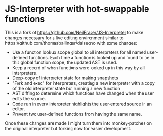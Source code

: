 JS-Interpreter with hot-swappable functions
===========================================

This is a fork of https://github.com/NeilFraser/JS-Interpreter
to make changes necessary for a live editing environment similar
to https://github.com/thomasballinger/dalsegno with some changes:

* Use a function lookup scope global to all interpreters for all named user-defined
  functions. Each time a function is looked up and found to be in this global
  function scope, the updated AST is used.
* Keep a record of when functions were looked up in this way by all
  interpreters.
* Deep-copy of interpreter state for making snapshots
* "Fork and exec" for interpreters, creating a new interpreter
  with a copy of the old interpreter state but running a new function
* AST diffing to determine which functions have changed when
  the user edits the source.
* Code run in every interpreter highlights the user-entered source in an
  editor.
* Prevent two user-defined functions from having the same name.

Once these changes are made I might turn them into monkey-patches on the
original interpreter but forking now for easier development.
